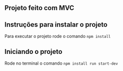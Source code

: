 ## Projeto feito com MVC

## Instruções para instalar o projeto
Para executar o projeto rode o comando `npm install`

## Iniciando o projeto
Rode no terminal o comando `npm install run start-dev`